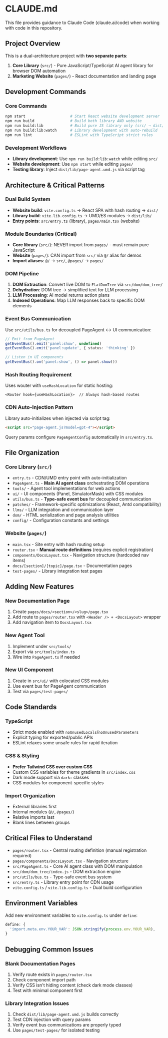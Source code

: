 # CLAUDE.md

This file provides guidance to Claude Code (claude.ai/code) when working with code in this repository.

## Project Overview

This is a dual-architecture project with **two separate parts**:

1. **Core Library** (`src/`) - Pure JavaScript/TypeScript AI agent library for browser DOM automation
2. **Marketing Website** (`pages/`) - React documentation and landing page

## Development Commands

### Core Commands

```bash
npm start                    # Start React website development server
npm run build                # Build both library AND website
npm run build:lib            # Build pure JS library only (src/ → dist/lib/)
npm run build:lib:watch      # Library development with auto-rebuild
npm run lint                 # ESLint with TypeScript strict rules
```

### Development Workflows

- **Library development**: Use `npm run build:lib:watch` while editing `src/`
- **Website development**: Use `npm start` while editing `pages/`
- **Testing library**: Inject `dist/lib/page-agent.umd.js` via script tag

## Architecture & Critical Patterns

### Dual Build System

- **Website build**: `vite.config.ts` → React SPA with hash routing → `dist/`
- **Library build**: `vite.lib.config.ts` → UMD/ES modules → `dist/lib/`
- **Entry points**: `src/entry.ts` (library), `pages/main.tsx` (website)

### Module Boundaries (Critical)

- **Core library** (`src/`): NEVER import from `pages/` - must remain pure JavaScript
- **Website** (`pages/`): CAN import from `src/` via `@/` alias for demos
- **Import aliases**: `@/` → `src/`, `@pages/` → `pages/`

### DOM Pipeline

1. **DOM Extraction**: Convert live DOM to `FlatDomTree` via `src/dom/dom_tree/`
2. **Dehydration**: DOM tree → simplified text for LLM processing
3. **LLM Processing**: AI model returns action plans
4. **Indexed Operations**: Map LLM responses back to specific DOM elements

### Event Bus Communication

Use `src/utils/bus.ts` for decoupled PageAgent ↔ UI communication:

```typescript
// Emit from PageAgent
getEventBus().emit('panel:show', undefined)
getEventBus().emit('panel:update', { status: 'thinking' })

// Listen in UI components
getEventBus().on('panel:show', () => panel.show())
```

### Hash Routing Requirement

Uses wouter with `useHashLocation` for static hosting:

```tsx
<Router hook={useHashLocation}>  // Always hash-based routes
```

### CDN Auto-Injection Pattern

Library auto-initializes when injected via script tag:

```html
<script src="page-agent.js?model=gpt-4"></script>
```

Query params configure `PageAgentConfig` automatically in `src/entry.ts`.

## File Organization

### Core Library (`src/`)

- `entry.ts` - CDN/UMD entry point with auto-initialization
- `PageAgent.ts` - **Main AI agent class** orchestrating DOM operations
- `tools/` - Agent tool implementations for web actions
- `ui/` - UI components (Panel, SimulatorMask) with CSS modules
- `utils/bus.ts` - **Type-safe event bus** for decoupled communication
- `patches/` - Framework-specific optimizations (React, Antd compatibility)
- `llms/` - LLM integration and communication layer
- `dom/` - HTML serialization and page analysis utilities
- `config/` - Configuration constants and settings

### Website (`pages/`)

- `main.tsx` - Site entry with hash routing setup
- `router.tsx` - **Manual route definitions** (requires explicit registration)
- `components/DocsLayout.tsx` - Navigation structure (hardcoded nav items)
- `docs/[section]/[topic]/page.tsx` - Documentation pages
- `test-pages/` - Library integration test pages

## Adding New Features

### New Documentation Page

1. Create `pages/docs/<section>/<slug>/page.tsx`
2. Add route to `pages/router.tsx` with `<Header /> + <DocsLayout>` wrapper
3. Add navigation item to `DocsLayout.tsx`

### New Agent Tool

1. Implement under `src/tools/`
2. Export via `src/tools/index.ts`
3. Wire into `PageAgent.ts` if needed

### New UI Component

1. Create in `src/ui/` with colocated CSS modules
2. Use event bus for PageAgent communication
3. Test via `pages/test-pages/`

## Code Standards

### TypeScript

- Strict mode enabled with `noUnusedLocals`/`noUnusedParameters`
- Explicit typing for exported/public APIs
- ESLint relaxes some unsafe rules for rapid iteration

### CSS & Styling

- **Prefer Tailwind CSS over custom CSS**
- Custom CSS variables for theme gradients in `src/index.css`
- Dark mode support via `dark:` classes
- CSS modules for component-specific styles

### Import Organization

- External libraries first
- Internal modules (`@/`, `@pages/`)
- Relative imports last
- Blank lines between groups

## Critical Files to Understand

- `pages/router.tsx` - Central routing definition (manual registration required)
- `pages/components/DocsLayout.tsx` - Navigation structure
- `src/PageAgent.ts` - Core AI agent class with DOM manipulation
- `src/dom/dom_tree/index.js` - DOM extraction engine
- `src/utils/bus.ts` - Type-safe event bus system
- `src/entry.ts` - Library entry point for CDN usage
- `vite.config.ts` / `vite.lib.config.ts` - Dual build configuration

## Environment Variables

Add new environment variables to `vite.config.ts` under `define`:

```typescript
define: {
  'import.meta.env.YOUR_VAR': JSON.stringify(process.env.YOUR_VAR),
}
```

## Debugging Common Issues

### Blank Documentation Pages

1. Verify route exists in `pages/router.tsx`
2. Check component import path
3. Verify CSS isn't hiding content (check dark mode classes)
4. Test with minimal component first

### Library Integration Issues

1. Check `dist/lib/page-agent.umd.js` builds correctly
2. Test CDN injection with query params
3. Verify event bus communications are properly typed
4. Use `pages/test-pages/` for isolated testing
